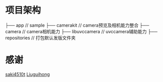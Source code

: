 # 项目架构

├── app                                         // sample
├── camerakit                                   // camera预览及相机能力整合
├── camera                                      // camera相机能力
├── libuvccamera                                // uvccamera辅助能力
├── repositories                                // 打包默认发版文件夹

# 感谢

[saki4510t](https://github.com/saki4510t/UVCCamera)
[Liuguihong](https://github.com/Liuguihong/AndroidUVCCamera)
